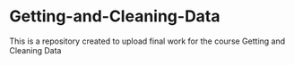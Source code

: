 # Getting-and-Cleaning-Data
This is a repository created to upload final work for the course Getting and Cleaning Data
